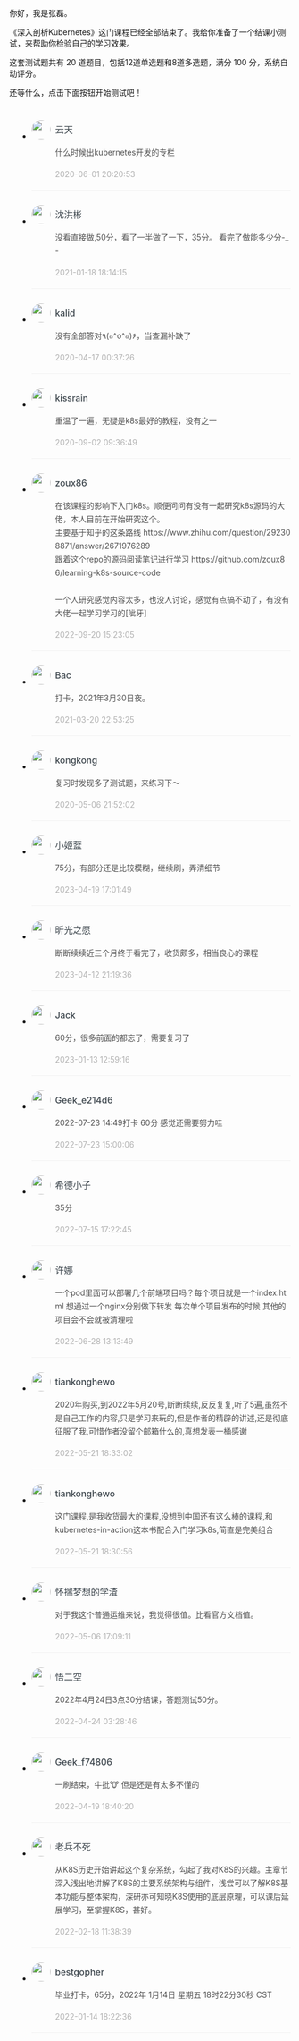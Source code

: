 <p>你好，我是张磊。</p><p>《深入剖析Kubernetes》这门课程已经全部结束了。我给你准备了一个结课小测试，来帮助你检验自己的学习效果。</p><p>这套测试题共有 20 道题目，包括12道单选题和8道多选题，满分 100 分，系统自动评分。</p><p>还等什么，点击下面按钮开始测试吧！</p><p><a href="http://time.geekbang.org/quiz/intro?act_id=100&exam_id=212"><img src="https://static001.geekbang.org/resource/image/28/a4/28d1be62669b4f3cc01c36466bf811a4.png?wh=1142*201" alt=""></a></p><!-- [[[read_end]]] -->
<style>
    ul {
      list-style: none;
      display: block;
      list-style-type: disc;
      margin-block-start: 1em;
      margin-block-end: 1em;
      margin-inline-start: 0px;
      margin-inline-end: 0px;
      padding-inline-start: 40px;
    }
    li {
      display: list-item;
      text-align: -webkit-match-parent;
    }
    ._2sjJGcOH_0 {
      list-style-position: inside;
      width: 100%;
      display: -webkit-box;
      display: -ms-flexbox;
      display: flex;
      -webkit-box-orient: horizontal;
      -webkit-box-direction: normal;
      -ms-flex-direction: row;
      flex-direction: row;
      margin-top: 26px;
      border-bottom: 1px solid rgba(233,233,233,0.6);
    }
    ._2sjJGcOH_0 ._3FLYR4bF_0 {
      width: 34px;
      height: 34px;
      -ms-flex-negative: 0;
      flex-shrink: 0;
      border-radius: 50%;
    }
    ._2sjJGcOH_0 ._36ChpWj4_0 {
      margin-left: 0.5rem;
      -webkit-box-flex: 1;
      -ms-flex-positive: 1;
      flex-grow: 1;
      padding-bottom: 20px;
    }
    ._2sjJGcOH_0 ._36ChpWj4_0 ._2zFoi7sd_0 {
      font-size: 16px;
      color: #3d464d;
      font-weight: 500;
      -webkit-font-smoothing: antialiased;
      line-height: 34px;
    }
    ._2sjJGcOH_0 ._36ChpWj4_0 ._2_QraFYR_0 {
      margin-top: 12px;
      color: #505050;
      -webkit-font-smoothing: antialiased;
      font-size: 14px;
      font-weight: 400;
      white-space: normal;
      word-break: break-all;
      line-height: 24px;
    }
    ._2sjJGcOH_0 ._10o3OAxT_0 {
      margin-top: 18px;
      border-radius: 4px;
      background-color: #f6f7fb;
    }
    ._2sjJGcOH_0 ._3klNVc4Z_0 {
      display: -webkit-box;
      display: -ms-flexbox;
      display: flex;
      -webkit-box-orient: horizontal;
      -webkit-box-direction: normal;
      -ms-flex-direction: row;
      flex-direction: row;
      -webkit-box-pack: justify;
      -ms-flex-pack: justify;
      justify-content: space-between;
      -webkit-box-align: center;
      -ms-flex-align: center;
      align-items: center;
      margin-top: 15px;
    }
    ._2sjJGcOH_0 ._10o3OAxT_0 ._3KxQPN3V_0 {
      color: #505050;
      -webkit-font-smoothing: antialiased;
      font-size: 14px;
      font-weight: 400;
      white-space: normal;
      word-break: break-word;
      padding: 20px 20px 20px 24px;
    }
    ._2sjJGcOH_0 ._3klNVc4Z_0 {
      display: -webkit-box;
      display: -ms-flexbox;
      display: flex;
      -webkit-box-orient: horizontal;
      -webkit-box-direction: normal;
      -ms-flex-direction: row;
      flex-direction: row;
      -webkit-box-pack: justify;
      -ms-flex-pack: justify;
      justify-content: space-between;
      -webkit-box-align: center;
      -ms-flex-align: center;
      align-items: center;
      margin-top: 15px;
    }
    ._2sjJGcOH_0 ._3Hkula0k_0 {
      color: #b2b2b2;
      font-size: 14px;
    }
</style><ul><li>
<div class="_2sjJGcOH_0"><img src="https://static001.geekbang.org/account/avatar/00/12/5c/b6/69a8ec72.jpg"
  class="_3FLYR4bF_0">
<div class="_36ChpWj4_0">
  <div class="_2zFoi7sd_0"><span>云天</span>
  </div>
  <div class="_2_QraFYR_0">什么时候出kubernetes开发的专栏</div>
  <div class="_10o3OAxT_0">
    
  </div>
  <div class="_3klNVc4Z_0">
    <div class="_3Hkula0k_0">2020-06-01 20:20:53</div>
  </div>
</div>
</div>
</li>
<li>
<div class="_2sjJGcOH_0"><img src="https://static001.geekbang.org/account/avatar/00/16/40/18/cc3804e2.jpg"
  class="_3FLYR4bF_0">
<div class="_36ChpWj4_0">
  <div class="_2zFoi7sd_0"><span>沈洪彬</span>
  </div>
  <div class="_2_QraFYR_0">没看直接做,50分，看了一半做了一下，35分。  看完了做能多少分-_-</div>
  <div class="_10o3OAxT_0">
    
  </div>
  <div class="_3klNVc4Z_0">
    <div class="_3Hkula0k_0">2021-01-18 18:14:15</div>
  </div>
</div>
</div>
</li>
<li>
<div class="_2sjJGcOH_0"><img src="https://static001.geekbang.org/account/avatar/00/11/7f/77/8c34e407.jpg"
  class="_3FLYR4bF_0">
<div class="_36ChpWj4_0">
  <div class="_2zFoi7sd_0"><span>kalid</span>
  </div>
  <div class="_2_QraFYR_0">没有全部答对٩(๑^o^๑)۶，当查漏补缺了</div>
  <div class="_10o3OAxT_0">
    
  </div>
  <div class="_3klNVc4Z_0">
    <div class="_3Hkula0k_0">2020-04-17 00:37:26</div>
  </div>
</div>
</div>
</li>
<li>
<div class="_2sjJGcOH_0"><img src="https://static001.geekbang.org/account/avatar/00/11/19/47/b27f1314.jpg"
  class="_3FLYR4bF_0">
<div class="_36ChpWj4_0">
  <div class="_2zFoi7sd_0"><span>kissrain</span>
  </div>
  <div class="_2_QraFYR_0">重温了一遍，无疑是k8s最好的教程，没有之一</div>
  <div class="_10o3OAxT_0">
    
  </div>
  <div class="_3klNVc4Z_0">
    <div class="_3Hkula0k_0">2020-09-02 09:36:49</div>
  </div>
</div>
</div>
</li>
<li>
<div class="_2sjJGcOH_0"><img src="https://static001.geekbang.org/account/avatar/00/22/c4/aa/f9508c79.jpg"
  class="_3FLYR4bF_0">
<div class="_36ChpWj4_0">
  <div class="_2zFoi7sd_0"><span>zoux86</span>
  </div>
  <div class="_2_QraFYR_0">在该课程的影响下入门k8s。顺便问问有没有一起研究k8s源码的大佬，本人目前在开始研究这个。<br>主要基于知乎的这条路线 https:&#47;&#47;www.zhihu.com&#47;question&#47;292308871&#47;answer&#47;2671976289<br>跟着这个repo的源码阅读笔记进行学习 https:&#47;&#47;github.com&#47;zoux86&#47;learning-k8s-source-code<br><br>一个人研究感觉内容太多，也没人讨论，感觉有点搞不动了，有没有大佬一起学习学习的[呲牙]</div>
  <div class="_10o3OAxT_0">
    
  </div>
  <div class="_3klNVc4Z_0">
    <div class="_3Hkula0k_0">2022-09-20 15:23:05</div>
  </div>
</div>
</div>
</li>
<li>
<div class="_2sjJGcOH_0"><img src="https://static001.geekbang.org/account/avatar/00/1c/2d/cb/ca7ce70d.jpg"
  class="_3FLYR4bF_0">
<div class="_36ChpWj4_0">
  <div class="_2zFoi7sd_0"><span>Bac</span>
  </div>
  <div class="_2_QraFYR_0">打卡，2021年3月30日夜。</div>
  <div class="_10o3OAxT_0">
    
  </div>
  <div class="_3klNVc4Z_0">
    <div class="_3Hkula0k_0">2021-03-20 22:53:25</div>
  </div>
</div>
</div>
</li>
<li>
<div class="_2sjJGcOH_0"><img src="https://static001.geekbang.org/account/avatar/00/11/ed/bf/e62cc892.jpg"
  class="_3FLYR4bF_0">
<div class="_36ChpWj4_0">
  <div class="_2zFoi7sd_0"><span>kongkong</span>
  </div>
  <div class="_2_QraFYR_0">复习时发现多了测试题，来练习下～</div>
  <div class="_10o3OAxT_0">
    
  </div>
  <div class="_3klNVc4Z_0">
    <div class="_3Hkula0k_0">2020-05-06 21:52:02</div>
  </div>
</div>
</div>
</li>
<li>
<div class="_2sjJGcOH_0"><img src="https://static001.geekbang.org/account/avatar/00/29/57/51/be6b4c23.jpg"
  class="_3FLYR4bF_0">
<div class="_36ChpWj4_0">
  <div class="_2zFoi7sd_0"><span>小姬葐</span>
  </div>
  <div class="_2_QraFYR_0">75分，有部分还是比较模糊，继续刷，弄清细节</div>
  <div class="_10o3OAxT_0">
    
  </div>
  <div class="_3klNVc4Z_0">
    <div class="_3Hkula0k_0">2023-04-19 17:01:49</div>
  </div>
</div>
</div>
</li>
<li>
<div class="_2sjJGcOH_0"><img src="https://static001.geekbang.org/account/avatar/00/30/e1/a3/e0da8363.jpg"
  class="_3FLYR4bF_0">
<div class="_36ChpWj4_0">
  <div class="_2zFoi7sd_0"><span>昕光之愿</span>
  </div>
  <div class="_2_QraFYR_0">断断续续近三个月终于看完了，收货颇多，相当良心的课程</div>
  <div class="_10o3OAxT_0">
    
  </div>
  <div class="_3klNVc4Z_0">
    <div class="_3Hkula0k_0">2023-04-12 21:19:36</div>
  </div>
</div>
</div>
</li>
<li>
<div class="_2sjJGcOH_0"><img src="https://static001.geekbang.org/account/avatar/00/13/ca/d8/b109ed85.jpg"
  class="_3FLYR4bF_0">
<div class="_36ChpWj4_0">
  <div class="_2zFoi7sd_0"><span>Jack</span>
  </div>
  <div class="_2_QraFYR_0">60分，很多前面的都忘了，需要复习了</div>
  <div class="_10o3OAxT_0">
    
  </div>
  <div class="_3klNVc4Z_0">
    <div class="_3Hkula0k_0">2023-01-13 12:59:16</div>
  </div>
</div>
</div>
</li>
<li>
<div class="_2sjJGcOH_0"><img src=""
  class="_3FLYR4bF_0">
<div class="_36ChpWj4_0">
  <div class="_2zFoi7sd_0"><span>Geek_e214d6</span>
  </div>
  <div class="_2_QraFYR_0">2022-07-23 14:49打卡  60分  感觉还需要努力哇</div>
  <div class="_10o3OAxT_0">
    
  </div>
  <div class="_3klNVc4Z_0">
    <div class="_3Hkula0k_0">2022-07-23 15:00:06</div>
  </div>
</div>
</div>
</li>
<li>
<div class="_2sjJGcOH_0"><img src="https://static001.geekbang.org/account/avatar/00/10/1c/42/d3a0e33a.jpg"
  class="_3FLYR4bF_0">
<div class="_36ChpWj4_0">
  <div class="_2zFoi7sd_0"><span>希德小子</span>
  </div>
  <div class="_2_QraFYR_0">35分<br></div>
  <div class="_10o3OAxT_0">
    
  </div>
  <div class="_3klNVc4Z_0">
    <div class="_3Hkula0k_0">2022-07-15 17:22:45</div>
  </div>
</div>
</div>
</li>
<li>
<div class="_2sjJGcOH_0"><img src="https://static001.geekbang.org/account/avatar/00/11/b9/8d/850773b8.jpg"
  class="_3FLYR4bF_0">
<div class="_36ChpWj4_0">
  <div class="_2zFoi7sd_0"><span>许娜</span>
  </div>
  <div class="_2_QraFYR_0">一个pod里面可以部署几个前端项目吗？每个项目就是一个index.html 想通过一个nginx分别做下转发  每次单个项目发布的时候 其他的项目会不会就被清理啦</div>
  <div class="_10o3OAxT_0">
    
  </div>
  <div class="_3klNVc4Z_0">
    <div class="_3Hkula0k_0">2022-06-28 13:13:49</div>
  </div>
</div>
</div>
</li>
<li>
<div class="_2sjJGcOH_0"><img src="https://static001.geekbang.org/account/avatar/00/16/87/4b/16ea3997.jpg"
  class="_3FLYR4bF_0">
<div class="_36ChpWj4_0">
  <div class="_2zFoi7sd_0"><span>tiankonghewo</span>
  </div>
  <div class="_2_QraFYR_0">2020年购买,到2022年5月20号,断断续续,反反复复,听了5遍,虽然不是自己工作的内容,只是学习来玩的,但是作者的精辟的讲述,还是彻底征服了我,可惜作者没留个邮箱什么的,真想发表一桶感谢</div>
  <div class="_10o3OAxT_0">
    
  </div>
  <div class="_3klNVc4Z_0">
    <div class="_3Hkula0k_0">2022-05-21 18:33:02</div>
  </div>
</div>
</div>
</li>
<li>
<div class="_2sjJGcOH_0"><img src="https://static001.geekbang.org/account/avatar/00/16/87/4b/16ea3997.jpg"
  class="_3FLYR4bF_0">
<div class="_36ChpWj4_0">
  <div class="_2zFoi7sd_0"><span>tiankonghewo</span>
  </div>
  <div class="_2_QraFYR_0">这门课程,是我收货最大的课程,没想到中国还有这么棒的课程,和<br>kubernetes-in-action这本书配合入门学习k8s,简直是完美组合</div>
  <div class="_10o3OAxT_0">
    
  </div>
  <div class="_3klNVc4Z_0">
    <div class="_3Hkula0k_0">2022-05-21 18:30:56</div>
  </div>
</div>
</div>
</li>
<li>
<div class="_2sjJGcOH_0"><img src="https://static001.geekbang.org/account/avatar/00/1d/3f/0d/1e8dbb2c.jpg"
  class="_3FLYR4bF_0">
<div class="_36ChpWj4_0">
  <div class="_2zFoi7sd_0"><span>怀揣梦想的学渣</span>
  </div>
  <div class="_2_QraFYR_0">对于我这个普通运维来说，我觉得很值。比看官方文档值。</div>
  <div class="_10o3OAxT_0">
    
  </div>
  <div class="_3klNVc4Z_0">
    <div class="_3Hkula0k_0">2022-05-06 17:09:11</div>
  </div>
</div>
</div>
</li>
<li>
<div class="_2sjJGcOH_0"><img src="https://static001.geekbang.org/account/avatar/00/11/38/65/edf48816.jpg"
  class="_3FLYR4bF_0">
<div class="_36ChpWj4_0">
  <div class="_2zFoi7sd_0"><span>悟二空</span>
  </div>
  <div class="_2_QraFYR_0">2022年4月24日3点30分结课，答题测试50分。</div>
  <div class="_10o3OAxT_0">
    
  </div>
  <div class="_3klNVc4Z_0">
    <div class="_3Hkula0k_0">2022-04-24 03:28:46</div>
  </div>
</div>
</div>
</li>
<li>
<div class="_2sjJGcOH_0"><img src="https://thirdwx.qlogo.cn/mmopen/vi_32/Q0j4TwGTfTJ6ox8mZpjH6iajhP1VKM6XZsVt4iaOZWWVDKskZMgH26DPerTsnoia7gxntHZ6mlST0IBZkQezfSgIQ/132"
  class="_3FLYR4bF_0">
<div class="_36ChpWj4_0">
  <div class="_2zFoi7sd_0"><span>Geek_f74806</span>
  </div>
  <div class="_2_QraFYR_0">一刷结束，牛批🐮 但是还是有太多不懂的</div>
  <div class="_10o3OAxT_0">
    
  </div>
  <div class="_3klNVc4Z_0">
    <div class="_3Hkula0k_0">2022-04-19 18:40:20</div>
  </div>
</div>
</div>
</li>
<li>
<div class="_2sjJGcOH_0"><img src="https://static001.geekbang.org/account/avatar/00/22/f9/ce/49dfb810.jpg"
  class="_3FLYR4bF_0">
<div class="_36ChpWj4_0">
  <div class="_2zFoi7sd_0"><span>老兵不死</span>
  </div>
  <div class="_2_QraFYR_0">从K8S历史开始讲起这个复杂系统，勾起了我对K8S的兴趣。主章节深入浅出地讲解了K8S的主要系统架构与组件，浅尝可以了解K8S基本功能与整体架构，深研亦可知晓K8S使用的底层原理，可以课后延展学习，至掌握K8S，甚好。</div>
  <div class="_10o3OAxT_0">
    
  </div>
  <div class="_3klNVc4Z_0">
    <div class="_3Hkula0k_0">2022-02-18 11:38:39</div>
  </div>
</div>
</div>
</li>
<li>
<div class="_2sjJGcOH_0"><img src="https://static001.geekbang.org/account/avatar/00/22/68/45/ddf89612.jpg"
  class="_3FLYR4bF_0">
<div class="_36ChpWj4_0">
  <div class="_2zFoi7sd_0"><span>bestgopher</span>
  </div>
  <div class="_2_QraFYR_0">毕业打卡，65分，2022年 1月14日 星期五 18时22分30秒 CST</div>
  <div class="_10o3OAxT_0">
    
  </div>
  <div class="_3klNVc4Z_0">
    <div class="_3Hkula0k_0">2022-01-14 18:22:36</div>
  </div>
</div>
</div>
</li>
</ul>